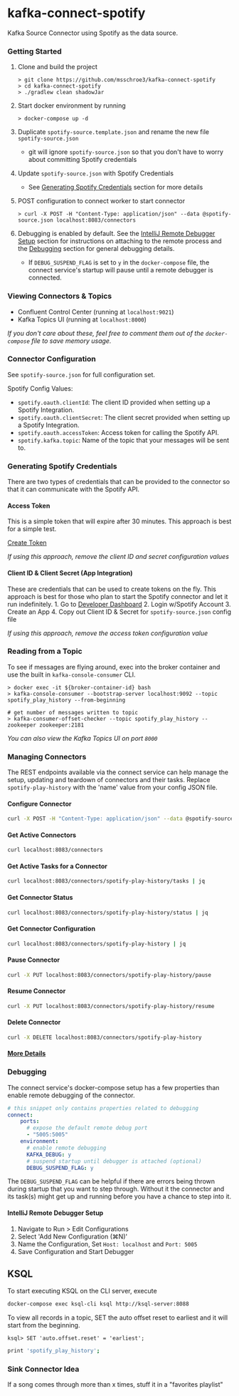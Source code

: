 # kafka-connect-spotify

Kafka Source Connector using Spotify as the data source.

### Getting Started
1. Clone and build the project
    ```
    > git clone https://github.com/msschroe3/kafka-connect-spotify
    > cd kafka-connect-spotify
    > ./gradlew clean shadowJar
    ```
    
2. Start docker environment by running
    ```
    > docker-compose up -d
    ```

3. Duplicate `spotify-source.template.json` and rename the new file `spotify-source.json` 
    - git will ignore `spotify-source.json` so that you don't have to worry about committing Spotify credentials
4. Update `spotify-source.json` with Spotify Credentials
    - See [Generating Spotify Credentials](#generating-spotify-credentials) section for more details
5. POST configuration to connect worker to start connector
    ```
    > curl -X POST -H "Content-Type: application/json" --data @spotify-source.json localhost:8083/connectors
    ```

6. Debugging is enabled by default. See the [IntelliJ Remote Debugger Setup](#intellij-remote-debugger-setup) section for 
instructions on attaching to the remote process and the [Debugging](#debugging) section for general debugging details.
    - If `DEBUG_SUSPEND_FLAG` is set to `y` in the `docker-compose` file, the connect service's startup will pause until 
    a remote debugger is connected. 

### Viewing Connectors & Topics

- Confluent Control Center (running at `localhost:9021`)
- Kafka Topics UI (running at `localhost:8000`)

_If you don't care about these, feel free to comment them out of the `docker-compose` file to save memory usage._

### Connector Configuration
See `spotify-source.json` for full configuration set.

Spotify Config Values:
- `spotify.oauth.clientId`: The client ID provided when setting up a Spotify Integration.
- `spotify.oauth.clientSecret`: The client secret provided when setting up a Spotify Integration.
- `spotify.oauth.accessToken`: Access token for calling the Spotify API.
- `spotify.kafka.topic`: Name of the topic that your messages will be sent to.

### Generating Spotify Credentials
There are two types of credentials that can be provided to the connector so that it can communicate with the Spotify API.

#### Access Token
This is a simple token that will expire after 30 minutes. This approach is best for a simple test.

[Create Token](https://developer.spotify.com/console/get-recently-played)

_If using this approach, remove the client ID and secret configuration values_

#### Client ID & Client Secret (App Integration)
These are credentials that can be used to create tokens on the fly. This approach is best for those
who plan to start the Spotify connector and let it run indefinitely.
    1. Go to [Developer Dashboard](https://developer.spotify.com/dashboard/)
    2. Login w/Spotify Account
    3. Create an App
    4. Copy out Client ID & Secret for `spotify-source.json` config file

_If using this approach, remove the access token configuration value_

### Reading from a Topic
To see if messages are flying around, exec into the broker container and use the built in `kafka-console-consumer` CLI.

```
> docker exec -it ${broker-container-id} bash
> kafka-console-consumer --bootstrap-server localhost:9092 --topic spotify_play_history --from-beginning

# get number of messages written to topic
> kafka-consumer-offset-checker --topic spotify_play_history --zookeeper zookeeper:2181
```

_You can also view the Kafka Topics UI on port `8000`_


### Managing Connectors

The REST endpoints available via the connect service can help manage the setup, updating and teardown of connectors 
and their tasks. Replace `spotify-play-history` with the 'name' value from your config JSON file.

#### Configure Connector

```bash
curl -X POST -H "Content-Type: application/json" --data @spotify-source.json localhost:8083/connectors
```

#### Get Active Connectors
```bash
curl localhost:8083/connectors
```

#### Get Active Tasks for a Connector
```bash
curl localhost:8083/connectors/spotify-play-history/tasks | jq
```

#### Get Connector Status
```bash
curl localhost:8083/connectors/spotify-play-history/status | jq
```

#### Get Connector Configuration
```bash
curl localhost:8083/connectors/spotify-play-history | jq
```

#### Pause Connector
```bash
curl -X PUT localhost:8083/connectors/spotify-play-history/pause
```

#### Resume Connector
```bash
curl -X PUT localhost:8083/connectors/spotify-play-history/resume
```

#### Delete Connector
```bash
curl -X DELETE localhost:8083/connectors/spotify-play-history
```

#### [More Details](https://docs.confluent.io/current/connect/managing.html)

### Debugging
The connect service's docker-compose setup has a few properties than enable remote debugging of the connector.

```yaml
# this snippet only contains properties related to debugging
connect:
    ports:
      # expose the default remote debug port
      - "5005:5005"
    environment:
      # enable remote debugging
      KAFKA_DEBUG: y
      # suspend startup until debugger is attached (optional)
      DEBUG_SUSPEND_FLAG: y
```

The `DEBUG_SUSPEND_FLAG` can be helpful if there are errors being thrown during startup that you want to step through.
Without it the connector and its task(s) might get up and running before you have a chance to step into it.

#### IntelliJ Remote Debugger Setup
   1. Navigate to Run > Edit Configurations
   2. Select 'Add New Configuration (⌘N)'
   3. Name the Configuration, Set `Host: localhost` and `Port: 5005`
   4. Save Configuration and Start Debugger

## KSQL

To start executing KSQL on the CLI server, execute

```bash
docker-compose exec ksql-cli ksql http://ksql-server:8088
```

To view all records in a topic, SET the auto offset reset to earliest and it will start
from the beginning. 

```
ksql> SET 'auto.offset.reset' = 'earliest';
```

```bash
print 'spotify_play_history';
```

### Sink Connector Idea

If a song comes through more than x times, stuff it in a "favorites playlist"